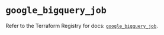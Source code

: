 # `google_bigquery_job`

Refer to the Terraform Registry for docs: [`google_bigquery_job`](https://registry.terraform.io/providers/hashicorp/google/5.35.0/docs/resources/bigquery_job).
